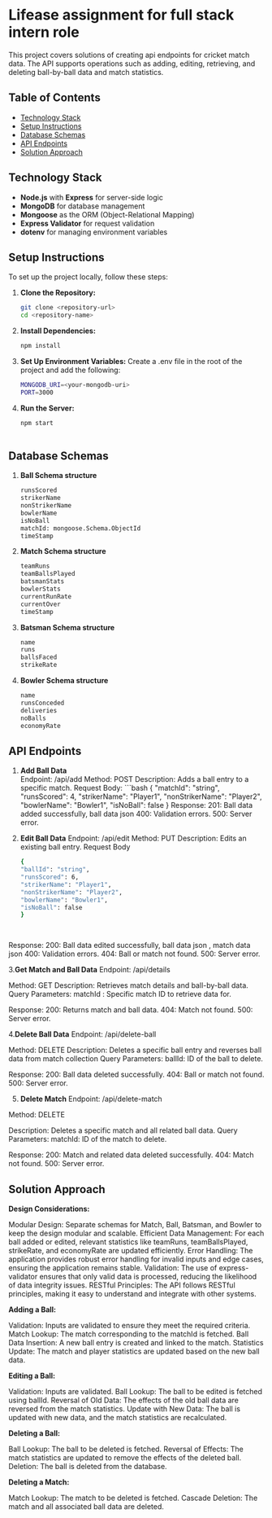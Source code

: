 # Lifease assignment for full stack intern role

This project covers solutions of creating api endpoints for cricket match data. The API supports operations such as adding, editing, retrieving, and deleting ball-by-ball data and match statistics.

## Table of Contents

- [Technology Stack](#technology-stack)
- [Setup Instructions](#setup-instructions)
- [Database Schemas](#database-schemas)
- [API Endpoints](#api-endpoints)
- [Solution Approach](#solution-approach)


## Technology Stack

- **Node.js** with **Express** for server-side logic
- **MongoDB** for database management
- **Mongoose** as the ORM (Object-Relational Mapping)
- **Express Validator** for request validation
- **dotenv** for managing environment variables

## Setup Instructions

To set up the project locally, follow these steps:

1. **Clone the Repository:**
   ```bash
   git clone <repository-url>
   cd <repository-name>

2. **Install Dependencies:**
    ```bash
    npm install

3. **Set Up Environment Variables:**
   Create a .env file in the root of the project and add the following:
    ```bash
    MONGODB_URI=<your-mongodb-uri>
    PORT=3000

4. **Run the Server:**
   ```bash
   npm start
 
## Database Schemas 
1. **Ball Schema structure**
     ```bash
     runsScored
     strikerName
     nonStrikerName
     bowlerName
     isNoBall
     matchId: mongoose.Schema.ObjectId 
     timeStamp
     
2. **Match Schema structure**
    ```bash
    teamRuns
    teamBallsPlayed
    batsmanStats
    bowlerStats
    currentRunRate
    currentOver
    timeStamp

3. **Batsman Schema structure**    
     ```bash
     name
     runs
     ballsFaced
     strikeRate

4. **Bowler Schema structure**     
    ```bash
    name
    runsConceded
    deliveries
    noBalls
    economyRate

## API Endpoints
1. **Add Ball Data**    
  Endpoint: /api/add
  Method: POST
  Description: Adds a ball entry to a specific match.
  Request Body:
        ```bash
     {
     "matchId": "string",
     "runsScored": 4,
     "strikerName": "Player1",
     "nonStrikerName": "Player2",
     "bowlerName": "Bowler1",
    "isNoBall": false
   }
 Response:
 201: Ball data added successfully, ball data json
 400: Validation errors.
 500: Server error.

2. **Edit Ball Data** 
 Endpoint: /api/edit
 Method: PUT
 Description: Edits an existing ball entry.
 Request Body
    ```bash
    {
    "ballId": "string",
   "runsScored": 6,
   "strikerName": "Player1",
    "nonStrikerName": "Player2",
   "bowlerName": "Bowler1",
   "isNoBall": false
   }

  
Response:
 200: Ball data edited successfully, ball data json , match data json
 400: Validation errors.
 404: Ball or match not found.
 500: Server error.

3.**Get Match and Ball Data**
Endpoint: /api/details

Method: GET
Description: Retrieves match details and ball-by-ball data.
Query Parameters:
matchId : Specific match ID to retrieve data for.

Response:
200: Returns match and ball data.
404: Match not found.
500: Server error.

4.**Delete Ball Data**
 Endpoint: /api/delete-ball

Method: DELETE
Description: Deletes a specific ball entry and reverses ball data from match collection
Query Parameters:
ballId: ID of the ball to delete.

Response:
200: Ball data deleted successfully.
404: Ball or match not found.
500: Server error.


5. **Delete Match**
 Endpoint: /api/delete-match

Method: DELETE

Description: Deletes a specific match and all related ball data.
Query Parameters:
matchId: ID of the match to delete.

Response:
200: Match and related data deleted successfully.
404: Match not found.
500: Server error.

## Solution Approach

**Design Considerations:**
 
 Modular Design: Separate schemas for Match, Ball, Batsman, and Bowler to keep the design modular and scalable.
Efficient Data Management: For each ball added or edited, relevant statistics like teamRuns, teamBallsPlayed, strikeRate, and economyRate are updated efficiently.
Error Handling: The application provides robust error handling for invalid inputs and edge cases, ensuring the application remains stable.
Validation: The use of express-validator ensures that only valid data is processed, reducing the likelihood of data integrity issues.
RESTful Principles: The API follows RESTful principles, making it easy to understand and integrate with other systems.


**Adding a Ball:**

Validation: Inputs are validated to ensure they meet the required criteria.
Match Lookup: The match corresponding to the matchId is fetched.
Ball Data Insertion: A new ball entry is created and linked to the match.
Statistics Update: The match and player statistics are updated based on the new ball data.


**Editing a Ball:**

Validation: Inputs are validated.
Ball Lookup: The ball to be edited is fetched using ballId.
Reversal of Old Data: The effects of the old ball data are reversed from the match statistics.
Update with New Data: The ball is updated with new data, and the match statistics are recalculated.


**Deleting a Ball:**

Ball Lookup: The ball to be deleted is fetched.
Reversal of Effects: The match statistics are updated to remove the effects of the deleted ball.
Deletion: The ball is deleted from the database.


**Deleting a Match:**

Match Lookup: The match to be deleted is fetched.
Cascade Deletion: The match and all associated ball data are deleted.